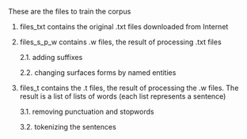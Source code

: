 These are the files to train the corpus

1. files_txt contains the original .txt files downloaded from Internet

2. files_s_p_w contains .w files, the result of processing .txt files

	2.1. adding suffixes

	2.2. changing surfaces forms by named entities

3. files_t contains the .t files, the result of processing the .w files. The result is a list of lists of words (each list represents a sentence)

	3.1. removing punctuation and stopwords

	3.2. tokenizing the sentences
